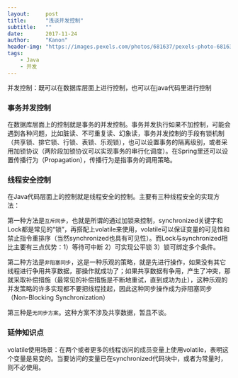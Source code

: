 ```yaml
---
layout:     post
title:      "浅谈并发控制"
subtitle:   ""
date:       2017-11-24
author:     "Kanon"
header-img: "https://images.pexels.com/photos/681637/pexels-photo-681637.jpeg?w=940&h=650&auto=compress&cs=tinysrgb"
tags:
    - Java
    - 并发
---
```


并发控制：既可以在数据库层面上进行控制，也可以在java代码里进行控制

### 事务并发控制
在数据库层面上的控制就是事务的并发控制。事务并发执行如果不加控制，可能会遇到各种问题，比如脏读、不可重复读、幻象读，事务并发控制的手段有锁机制（共享锁、排它锁、行锁、表锁、乐观锁），也可以设置事务的隔离级别，或者采用加锁协议（两阶段加锁协议可以实现事务的串行化调度）。在Spring里还可以设置传播行为（Propagation），传播行为是指事务的调用策略。

### 线程安全控制
在Java代码层面上的控制就是线程安全的控制。主要有三种线程安全的实现方法：

第一种方法是`互斥同步`，也就是所谓的通过加锁来控制，synchronized关键字和Lock都是常见的“锁”，再搭配上volatile来使用，volatile可以保证变量的可见性和禁止指令重排序（当然synchronized也具有可见性）。而Lock与synchronized相比主要有三点优势：1）等待可中断 2）可实现公平锁 3）锁可绑定多个条件。


第二种方法是`非阻塞同步`，这是一种乐观的策略，就是先进行操作，如果没有其它线程进行争用共享数据，那操作就成功了；如果共享数据有争用，产生了冲突，那就采取补偿措施（最常见的补偿措施是不断地重试，直到成功为止），这种乐观的并发策略的许多实现都不要把线程挂起，因此这种同步操作成为非阻塞同步（Non-Blocking Synchronization）

第三种是`无同步方案`。这种方案不涉及共享数据，暂且不谈。

### 延伸知识点
volatile使用场景：在两个或者更多的线程访问的成员变量上使用volatile，表明这个变量是易变的。当要访问的变量已在synchronized代码块中，或者为常量时，则不必使用。
